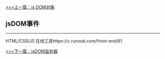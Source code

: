 [>>>上一篇：js DOM对象](../../lib/JavaScript/jsDOM对象.md)

## jsDOM事件
---


HTML/CSS/JS 在线工具https://c.runoob.com/front-end/61

[>>>下一篇：jsDOM监听器](../../lib/JavaScript/jsDOM监听器.md)
